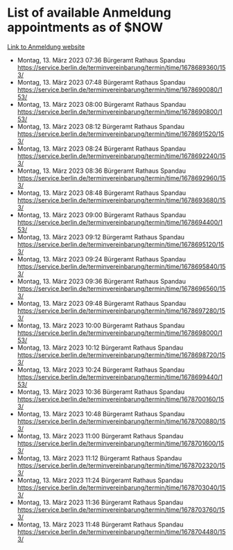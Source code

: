 # List of available Anmeldung appointments as of $NOW
[Link to Anmeldung website](https://service.berlin.de/terminvereinbarung/termin/tag.php?termin=1&anliegen[]=120686&dienstleisterlist=122210,122217,327316,122219,327312,122227,327314,122231,327346,122243,327348,122254,122252,329742,122260,329745,122262,329748,122271,327278,122273,327274,122277,327276,330436,122280,327294,122282,327290,122284,327292,122291,327270,122285,327266,122286,327264,122296,327268,150230,329760,122297,327286,122294,327284,122312,329763,122314,329775,122304,327330,122311,327334,122309,327332,317869,122281,327352,122279,329772,122283,122276,327324,122274,327326,122267,329766,122246,327318,122251,327320,122257,327322,122208,327298,122226,327300&herkunft=http%3A%2F%2Fservice.berlin.de%2Fdienstleistung%2F120686%2F)
- Montag, 13. März 2023 07:36 Bürgeramt Rathaus Spandau https://service.berlin.de/terminvereinbarung/termin/time/1678689360/153/
- Montag, 13. März 2023 07:48 Bürgeramt Rathaus Spandau https://service.berlin.de/terminvereinbarung/termin/time/1678690080/153/
- Montag, 13. März 2023 08:00 Bürgeramt Rathaus Spandau https://service.berlin.de/terminvereinbarung/termin/time/1678690800/153/
- Montag, 13. März 2023 08:12 Bürgeramt Rathaus Spandau https://service.berlin.de/terminvereinbarung/termin/time/1678691520/153/
- Montag, 13. März 2023 08:24 Bürgeramt Rathaus Spandau https://service.berlin.de/terminvereinbarung/termin/time/1678692240/153/
- Montag, 13. März 2023 08:36 Bürgeramt Rathaus Spandau https://service.berlin.de/terminvereinbarung/termin/time/1678692960/153/
- Montag, 13. März 2023 08:48 Bürgeramt Rathaus Spandau https://service.berlin.de/terminvereinbarung/termin/time/1678693680/153/
- Montag, 13. März 2023 09:00 Bürgeramt Rathaus Spandau https://service.berlin.de/terminvereinbarung/termin/time/1678694400/153/
- Montag, 13. März 2023 09:12 Bürgeramt Rathaus Spandau https://service.berlin.de/terminvereinbarung/termin/time/1678695120/153/
- Montag, 13. März 2023 09:24 Bürgeramt Rathaus Spandau https://service.berlin.de/terminvereinbarung/termin/time/1678695840/153/
- Montag, 13. März 2023 09:36 Bürgeramt Rathaus Spandau https://service.berlin.de/terminvereinbarung/termin/time/1678696560/153/
- Montag, 13. März 2023 09:48 Bürgeramt Rathaus Spandau https://service.berlin.de/terminvereinbarung/termin/time/1678697280/153/
- Montag, 13. März 2023 10:00 Bürgeramt Rathaus Spandau https://service.berlin.de/terminvereinbarung/termin/time/1678698000/153/
- Montag, 13. März 2023 10:12 Bürgeramt Rathaus Spandau https://service.berlin.de/terminvereinbarung/termin/time/1678698720/153/
- Montag, 13. März 2023 10:24 Bürgeramt Rathaus Spandau https://service.berlin.de/terminvereinbarung/termin/time/1678699440/153/
- Montag, 13. März 2023 10:36 Bürgeramt Rathaus Spandau https://service.berlin.de/terminvereinbarung/termin/time/1678700160/153/
- Montag, 13. März 2023 10:48 Bürgeramt Rathaus Spandau https://service.berlin.de/terminvereinbarung/termin/time/1678700880/153/
- Montag, 13. März 2023 11:00 Bürgeramt Rathaus Spandau https://service.berlin.de/terminvereinbarung/termin/time/1678701600/153/
- Montag, 13. März 2023 11:12 Bürgeramt Rathaus Spandau https://service.berlin.de/terminvereinbarung/termin/time/1678702320/153/
- Montag, 13. März 2023 11:24 Bürgeramt Rathaus Spandau https://service.berlin.de/terminvereinbarung/termin/time/1678703040/153/
- Montag, 13. März 2023 11:36 Bürgeramt Rathaus Spandau https://service.berlin.de/terminvereinbarung/termin/time/1678703760/153/
- Montag, 13. März 2023 11:48 Bürgeramt Rathaus Spandau https://service.berlin.de/terminvereinbarung/termin/time/1678704480/153/
